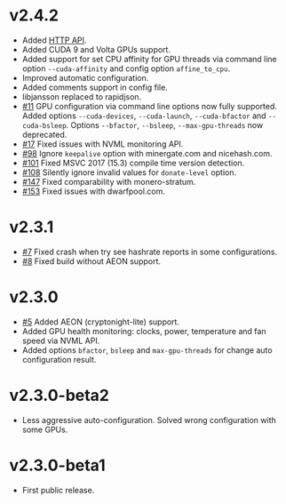 # v2.4.2
 - Added [HTTP API](https://github.com/zrmig/zrmig/wiki/API).
 - Added CUDA 9 and Volta GPUs support.
 - Added support for set CPU affinity for GPU threads via command line option `--cuda-affinity` and config option `affine_to_cpu`.
 - Improved automatic configuration.
 - Added comments support in config file.
 - libjansson replaced to rapidjson.
 - [#11](https://github.com/zrmig/zrmig-nvidia/issues/11#issuecomment-336796627) GPU configuration via command line options now fully supported. Added options `--cuda-devices`, `--cuda-launch`, `--cuda-bfactor` and `--cuda-bsleep`. Options `--bfactor`, `--bsleep`, `--max-gpu-threads` now deprecated.
 - [#17](https://github.com/zrmig/zrmig-nvidia/issues/17) Fixed issues with NVML monitoring API.
 - [#98](https://github.com/zrmig/zrmig/issues/98) Ignore `keepalive` option with minergate.com and nicehash.com.
 - [#101](https://github.com/zrmig/zrmig/issues/101) Fixed MSVC 2017 (15.3) compile time version detection.
 - [#108](https://github.com/zrmig/zrmig/issues/108) Silently ignore invalid values for `donate-level` option.
 - [#147](https://github.com/zrmig/zrmig/issues/147) Fixed comparability with monero-stratum.
 - [#153](https://github.com/zrmig/zrmig/issues/153) Fixed issues with dwarfpool.com.
 
# v2.3.1
- [#7](https://github.com/zrmig/zrmig-nvidia/issues/7) Fixed crash when try see hashrate reports in some configurations.
- [#8](https://github.com/zrmig/zrmig-nvidia/issues/8) Fixed build without AEON support.

# v2.3.0
- [#5](https://github.com/zrmig/zrmig-nvidia/issues/5) Added AEON (cryptonight-lite) support.
- Added GPU health monitoring: clocks, power, temperature and fan speed via NVML API.
- Added options `bfactor`, `bsleep` and `max-gpu-threads` for change auto configuration result.

# v2.3.0-beta2
- Less aggressive auto-configuration. Solved wrong configuration with some GPUs.

# v2.3.0-beta1
- First public release.
